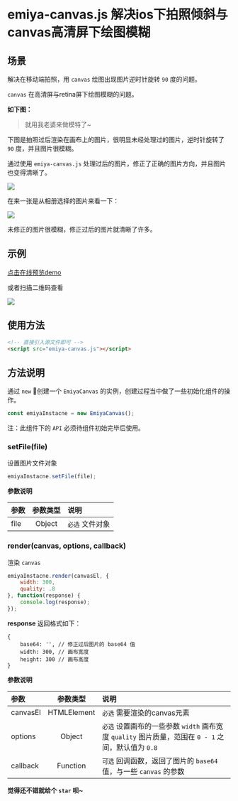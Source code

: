 # emiya-canvas.js 解决ios下拍照倾斜与canvas高清屏下绘图模糊

## 场景

解决在移动端拍照，用 `canvas` 绘图出现图片逆时针旋转 `90` 度的问题。

`canvas` 在高清屏与retina屏下绘图模糊的问题。

__如下图：__

> 就用我老婆来做模特了~

下图是拍照过后渲染在画布上的图片，很明显未经处理过的图片，逆时针旋转了 `90` 度，并且图片很模糊。

通过使用 `emiya-canvas.js` 处理过后的图片，修正了正确的图片方向，并且图片也变得清晰了。

![](https://ws1.sinaimg.cn/large/006d7zD3gy1fqsfa14xqsj30ku112hdu.jpg)

在来一张是从相册选择的图片来看一下：

![](https://ws1.sinaimg.cn/large/006d7zD3gy1fqsfl6t99jj30ku112u0x.jpg)

未修正的图片很模糊，修正过后的图片就清晰了许多。

## 示例

[点击在线预览demo](http://guotq.get.vip/emiya-canvas/showcase.html)

或者扫描二维码查看

![](https://ws1.sinaimg.cn/large/006d7zD3gy1fqrdnliltoj30eg0eg74h.jpg)

## 使用方法

```html
<!-- 直接引入源文件即可 -->
<script src="emiya-canvas.js"></script>
```

## 方法说明

通过 `new` 创建一个 `EmiyaCanvas` 的实例，创建过程当中做了一些初始化组件的操作。

```js
const emiyaInstacne = new EmiyaCanvas();
```

注：此组件下的 `API` 必须待组件初始完毕后使用。

### setFile(file)

设置图片文件对象

```js
emiyaInstacne.setFile(file);
```

__参数说明__

| 参数 | 参数类型 | 说明 |
| :------------- |:-------------:|:-------------|
| file | Object | `必选` 文件对象 |

### render(canvas, options, callback)

渲染 `canvas`

```js
emiyaInstacne.render(canvasEl, {
    width: 300,
    quality: .8
}, function(response) {
    console.log(response);
});
```

__response__ 返回格式如下：

```
{
    base64: '', // 修正过后图片的 base64 值
    width: 300, // 画布宽度
    height: 300 // 画布高度
}
```

__参数说明__

| 参数 | 参数类型 | 说明 |
| :------------- |:-------------:|:-------------|
| canvasEl | HTMLElement | `必选` 需要渲染的canvas元素 |
| options | Object | `必选` 设置画布的一些参数 `width` 画布宽度 `quality` 图片质量，范围在 `0 - 1` 之间，默认值为 `0.8` |
| callback | Function | `可选` 回调函数，返回了图片的 `base64` 值，与一些 `canvas` 的参数 |

**觉得还不错就给个 `star` 呗~**